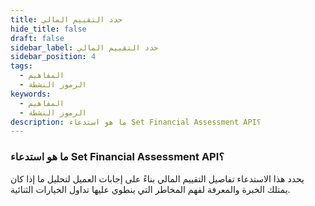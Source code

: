 ```yaml
---
title: حدد التقييم المالي
hide_title: false
draft: false
sidebar_label: حدد التقييم المالي
sidebar_position: 4
tags:
  - المفاهيم
  - الرموز النشطة
keywords:
  - المفاهيم
  - الرموز النشطة
description: ما هو استدعاء Set Financial Assessment API؟
---
```


### ما هو استدعاء Set Financial Assessment API؟

يحدد هذا الاستدعاء تفاصيل التقييم المالي بناءً على إجابات العميل لتحليل ما إذا كان يمتلك الخبرة والمعرفة لفهم المخاطر التي ينطوي عليها تداول الخيارات الثنائية.
